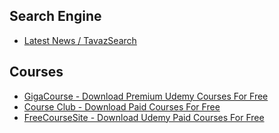 ## Search Engine
- [Latest News / TavazSearch](https://tavaz.xyz/)

## Courses
- [GigaCourse - Download Premium Udemy Courses For Free](https://gigacourse.com/)
- [Course Club - Download Paid Courses For Free](https://courseclub.me/)
- [FreeCourseSite - Download Udemy Paid Courses For Free](https://freecoursesite.com/)
